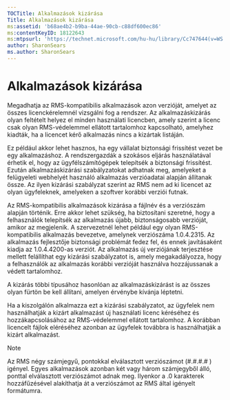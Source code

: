 ```yaml
---
TOCTitle: Alkalmazások kizárása
Title: Alkalmazások kizárása
ms:assetid: 'b68ae4b2-b9ba-44ae-90cb-c88df600ec86'
ms:contentKeyID: 18122643
ms:mtpsurl: 'https://technet.microsoft.com/hu-hu/library/Cc747644(v=WS.10)'
author: SharonSears
ms.author: SharonSears
---
```


Alkalmazások kizárása
=====================

Megadhatja az RMS-kompatibilis alkalmazások azon verzióját, amelyet az összes licenckérelemnél vizsgálni fog a rendszer. Az alkalmazáskizárás olyan feltételt helyez el minden használati licencben, amely szerint a licenc csak olyan RMS-védelemmel ellátott tartalomhoz kapcsolható, amelyhez kiadták, ha a licencet kérő alkalmazás nincs a kizártak listáján.

Ez például akkor lehet hasznos, ha egy vállalat biztonsági frissítést vezet be egy alkalmazáshoz. A rendszergazdák a szokásos eljárás használatával érhetik el, hogy az ügyfélszámítógépek telepítsék a biztonsági frissítést. Ezután alkalmazáskizárási szabályzatokat adhatnak meg, amelyeket a felügyeleti webhelyét használó alkalmazás verzióadatai alapján állítanak össze. Az ilyen kizárási szabályzat szerint az RMS nem ad ki licencet az olyan ügyfeleknek, amelyeken a szoftver korábbi verziói futnak.

Az RMS-kompatibilis alkalmazások kizárása a fájlnév és a verziószám alapján történik. Erre akkor lehet szükség, ha biztosítani szeretné, hogy a felhasználók telepítsék az alkalmazás újabb, biztonságosabb verzióját, amikor az megjelenik. A szervezetnél lehet például egy olyan RMS-kompatibilis alkalmazás bevezetve, amelynek verziószáma 1.0.4.2315. Az alkalmazás fejlesztője biztonsági problémát fedez fel, és ennek javításaként kiadja az 1.0.4.4200-as verziót. Az alkalmazás új verziójának terjesztése mellett felállíthat egy kizárási szabályzatot is, amely megakadályozza, hogy a felhasználók az alkalmazás korábbi verzióját használva hozzájussanak a védett tartalomhoz.

A kizárás többi típusához hasonlóan az alkalmazáskizárást is az összes olyan fürtön be kell állítani, amelyen érvénybe kívánja léptetni.

Ha a kiszolgálón alkalmazza ezt a kizárási szabályzatot, az ügyfelek nem használhatják a kizárt alkalmazást új használati licenc kéréséhez és hozzákapcsolásához az RMS-védelemmel ellátott tartalomhoz. A korábban licencelt fájlok eléréséhez azonban az ügyfelek továbbra is használhatják a kizárt alkalmazást.

> [!NOTE]  
> Az RMS négy számjegyű, pontokkal elválasztott verziószámot (\#.\#.\#.\# ) igényel. Egyes alkalmazások azonban két vagy három számjegyből álló, ponttal elválasztott verziószámot adnak meg. Ilyenkor a .0 karakterek hozzáfűzésével alakíthatja át a verziószámot az RMS által igényelt formátumra. 
